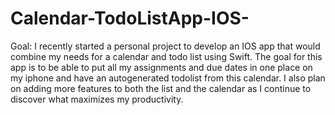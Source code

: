 # Calendar-TodoListApp-IOS-
Goal: 
I recently started a personal project to develop an IOS app that would combine my needs for a calendar and todo list using Swift. 
The goal for this app is to be able to put all my assignments and due dates in one place on my iphone and have an autogenerated todolist from this calendar. 
I also plan on adding more features to both the list and the calendar as I continue to discover what maximizes my productivity.
